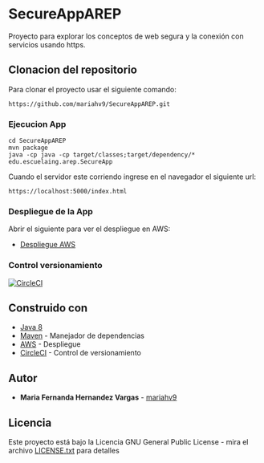 # SecureAppAREP

Proyecto para explorar los conceptos de web segura y la conexión con servicios usando https.

## Clonacion del repositorio 

Para clonar el proyecto usar el siguiente comando:

```
https://github.com/mariahv9/SecureAppAREP.git
```

### Ejecucion App

```
cd SecureAppAREP
mvn package
java -cp java -cp target/classes;target/dependency/* edu.escuelaing.arep.SecureApp
```
Cuando el servidor este corriendo ingrese en el navegador el siguiente url:

```
https://localhost:5000/index.html
```

### Despliegue de la App

Abrir el siguiente para ver el despliegue en AWS:

* [Despliegue AWS](https://ec2-3-91-132-47.compute-1.amazonaws.com:51003/index.html)

### Control versionamiento

[![CircleCI](https://circleci.com/gh/mariahv9/SecureAppAREP.svg?style=svg&circle-token=fa8c51f3bedd926b133267148a5e3c22e1617f4a)](https://app.circleci.com/pipelines/github/mariahv9/ClientServicesAREP)

## Construido con 

* [Java 8](https://www.java.com/es/about/whatis_java.jsp)
* [Maven](https://maven.apache.org/) - Manejador de dependencias
* [AWS](https://console.aws.amazon.com/ec2/v2/home?region=us-east-1#Home:) - Despliegue
* [CircleCI](https://circleci.com/) - Control de versionamiento


## Autor

* **Maria Fernanda Hernandez Vargas** - [mariahv9](https://github.com/mariahv9)


## Licencia

Este proyecto está bajo la Licencia GNU General Public License - mira el archivo [LICENSE.txt](LICENSE.txt) para detalles